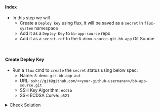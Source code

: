 #### Index
- In this step we will 
    - Create a `Deploy key` using flux, it will be saved as a `secret` in `flux-system` namespace
    - Add it as a `Deploy Key` to `bb-app-source` repo
    - Add it as a `secret-ref` to the `8-demo-source-git-bb-app` Git Source 	

<br>

#### Create Deploy Key
- Run a `flux` cmd to `create` the `secret` status using below spec:
    - Name: `8-demo-git-bb-app-aut`
    - URL: `ssh://git@github.com/<<your-github-usernane>>/bb-app-source.git`
    - SSH Key Algorithm: `ecdsa`
    - SSH ECDSA Curve: `p521`

<details><summary>Check Solution</summary>

```
export GH_USERNAME=REPLACE-WITH-YOUR-GITHUB-USERNAME
```{{copy}}

```
flux create secret git 8-demo-git-bb-app-auth \
--url=ssh://git@github.com/$GH_USERNAME/bb-app-source.git \
--ssh-key-algorithm=ecdsa \
--ssh-ecdsa-curve=p521
```{{exec}}

</details>

> Previous command outputs a `DEPLOY KEY` copy it starting from `ecdsa-sha2-nistp521 .... `

<br>

#### Add `Deploy Key` to `bb-app-source` repo
- Go to your `bb-app-source` repo and add a deploy key following below steps:
    - [Click and Follow Steps 3,4,5,6,7,8](https://docs.github.com/en/authentication/connecting-to-github-with-ssh/managing-deploy-keys#set-up-deploy-keys)
        - Title: `flux-key`
        - Key: `copy-paste from previous command output`
        - Allow Write Access: `Enable` 

<br>

#### Update `8-demo-source-git-bb-app` Git Source
```
flux create source git 8-demo-source-git-bb-app \
--url ssh://git@github.com/$GH_USERNAME/bb-app-source.git \
--branch 8-demo \
--timeout 10s \
--secret-ref 8-demo-git-bb-app-auth \
--export > ~/block-buster/flux-clusters/dev-cluster/8-demo-source-git-bb-app.yml 
```{{exec}}

<br>

#### Add, Commit, Push the changes to `bb-source-app` repo
> When prompted for `password` use the `GitHub PAT - Personal Access Token` used in earlier steps.

```
cd ~/block-buster
git config --global user.email "fluxcd@killercoda.com"
git config --global user.name "FluxCD-Killercoda"
git pull
git add .
git commit -m 'updated image'
git push
```{{exec}}
